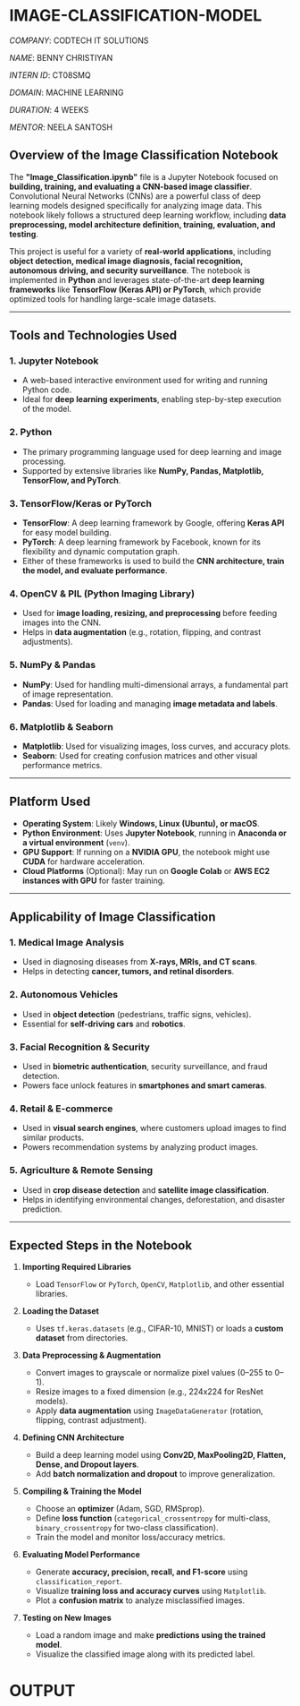 ﻿# IMAGE-CLASSIFICATION-MODEL

*COMPANY*: CODTECH IT SOLUTIONS

*NAME*: BENNY CHRISTIYAN

*INTERN ID*: CT08SMQ

*DOMAIN*: MACHINE LEARNING

*DURATION*: 4 WEEKS

*MENTOR*: NEELA SANTOSH

## **Overview of the Image Classification Notebook**
The **"Image_Classification.ipynb"** file is a Jupyter Notebook focused on **building, training, and evaluating a CNN-based image classifier**. Convolutional Neural Networks (CNNs) are a powerful class of deep learning models designed specifically for analyzing image data. This notebook likely follows a structured deep learning workflow, including **data preprocessing, model architecture definition, training, evaluation, and testing**. 

This project is useful for a variety of **real-world applications**, including **object detection, medical image diagnosis, facial recognition, autonomous driving, and security surveillance**. The notebook is implemented in **Python** and leverages state-of-the-art **deep learning frameworks** like **TensorFlow (Keras API) or PyTorch**, which provide optimized tools for handling large-scale image datasets.

---

## **Tools and Technologies Used**
### **1. Jupyter Notebook**
- A web-based interactive environment used for writing and running Python code.  
- Ideal for **deep learning experiments**, enabling step-by-step execution of the model.  

### **2. Python**
- The primary programming language used for deep learning and image processing.  
- Supported by extensive libraries like **NumPy, Pandas, Matplotlib, TensorFlow, and PyTorch**.  

### **3. TensorFlow/Keras or PyTorch**
- **TensorFlow**: A deep learning framework by Google, offering **Keras API** for easy model building.  
- **PyTorch**: A deep learning framework by Facebook, known for its flexibility and dynamic computation graph.  
- Either of these frameworks is used to build the **CNN architecture, train the model, and evaluate performance**.  

### **4. OpenCV & PIL (Python Imaging Library)**
- Used for **image loading, resizing, and preprocessing** before feeding images into the CNN.  
- Helps in **data augmentation** (e.g., rotation, flipping, and contrast adjustments).  

### **5. NumPy & Pandas**
- **NumPy**: Used for handling multi-dimensional arrays, a fundamental part of image representation.  
- **Pandas**: Used for loading and managing **image metadata and labels**.  

### **6. Matplotlib & Seaborn**
- **Matplotlib**: Used for visualizing images, loss curves, and accuracy plots.  
- **Seaborn**: Used for creating confusion matrices and other visual performance metrics.  

---

## **Platform Used**
- **Operating System**: Likely **Windows, Linux (Ubuntu), or macOS**.  
- **Python Environment**: Uses **Jupyter Notebook**, running in **Anaconda or a virtual environment** (`venv`).  
- **GPU Support**: If running on a **NVIDIA GPU**, the notebook might use **CUDA** for hardware acceleration.  
- **Cloud Platforms** (Optional): May run on **Google Colab** or **AWS EC2 instances with GPU** for faster training.  

---

## **Applicability of Image Classification**
### **1. Medical Image Analysis**
   - Used in diagnosing diseases from **X-rays, MRIs, and CT scans**.  
   - Helps in detecting **cancer, tumors, and retinal disorders**.  

### **2. Autonomous Vehicles**
   - Used in **object detection** (pedestrians, traffic signs, vehicles).  
   - Essential for **self-driving cars** and **robotics**.  

### **3. Facial Recognition & Security**
   - Used in **biometric authentication**, security surveillance, and fraud detection.  
   - Powers face unlock features in **smartphones and smart cameras**.  

### **4. Retail & E-commerce**
   - Used in **visual search engines**, where customers upload images to find similar products.  
   - Powers recommendation systems by analyzing product images.  

### **5. Agriculture & Remote Sensing**
   - Used in **crop disease detection** and **satellite image classification**.  
   - Helps in identifying environmental changes, deforestation, and disaster prediction.  

---

## **Expected Steps in the Notebook**
1. **Importing Required Libraries**  
   - Load `TensorFlow` or `PyTorch`, `OpenCV`, `Matplotlib`, and other essential libraries.  

2. **Loading the Dataset**  
   - Uses `tf.keras.datasets` (e.g., CIFAR-10, MNIST) or loads a **custom dataset** from directories.  

3. **Data Preprocessing & Augmentation**  
   - Convert images to grayscale or normalize pixel values (0–255 to 0–1).  
   - Resize images to a fixed dimension (e.g., 224x224 for ResNet models).  
   - Apply **data augmentation** using `ImageDataGenerator` (rotation, flipping, contrast adjustment).  

4. **Defining CNN Architecture**  
   - Build a deep learning model using **Conv2D, MaxPooling2D, Flatten, Dense, and Dropout layers**.  
   - Add **batch normalization and dropout** to improve generalization.  

5. **Compiling & Training the Model**  
   - Choose an **optimizer** (Adam, SGD, RMSprop).  
   - Define **loss function** (`categorical_crossentropy` for multi-class, `binary_crossentropy` for two-class classification).  
   - Train the model and monitor loss/accuracy metrics.  

6. **Evaluating Model Performance**  
   - Generate **accuracy, precision, recall, and F1-score** using `classification_report`.  
   - Visualize **training loss and accuracy curves** using `Matplotlib`.  
   - Plot a **confusion matrix** to analyze misclassified images.  

7. **Testing on New Images**  
   - Load a random image and make **predictions using the trained model**.  
   - Visualize the classified image along with its predicted label.  

# OUTPUT

